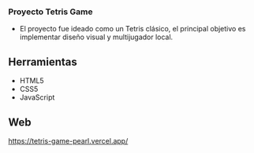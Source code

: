 ### Proyecto Tetris Game

- El proyecto fue ideado como un Tetris clásico, el principal objetivo es implementar diseño visual y multijugador local.

## Herramientas

- HTML5
- CSS5
- JavaScript
  
## Web

https://tetris-game-pearl.vercel.app/
